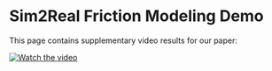 # Sim2Real Friction Modeling Demo

This page contains supplementary video results for our paper:

[![Watch the video](https://img.youtube.com/vi/-M0Lcy7NXz4/0.jpg)](https://www.youtube.com/watch?v=-M0Lcy7NXz4)
